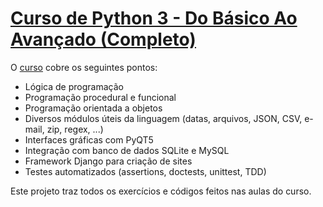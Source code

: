 # [Curso de Python 3 - Do Básico Ao Avançado (Completo)](https://www.udemy.com/course/python-3-do-zero-ao-avancado/)

O [curso](https://www.udemy.com/course/python-3-do-zero-ao-avancado/) cobre os seguintes pontos:

- Lógica de programação
- Programação procedural e funcional
- Programação orientada a objetos
- Diversos módulos úteis da linguagem (datas, arquivos, JSON, CSV, e-mail, zip, regex, ...)
- Interfaces gráficas com PyQT5
- Integração com banco de dados SQLite e MySQL
- Framework Django para criação de sites
- Testes automatizados (assertions, doctests, unittest, TDD)

Este projeto traz todos os exercícios e códigos feitos nas aulas do curso.
